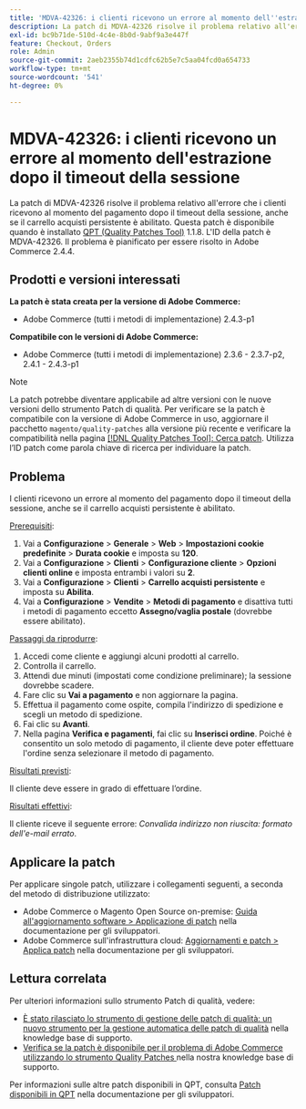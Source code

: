 ```yaml
---
title: 'MDVA-42326: i clienti ricevono un errore al momento dell''estrazione dopo il timeout della sessione'
description: La patch di MDVA-42326 risolve il problema relativo all'errore che i clienti ricevono al momento del pagamento dopo il timeout della sessione, anche se il carrello acquisti persistente è abilitato. Questa patch è disponibile quando è installato [Quality Patches Tool (QPT)](/help/announcements/adobe-commerce-announcements/magento-quality-patches-released-new-tool-to-self-serve-quality-patches.md) 1.1.8. L'ID della patch è MDVA-42326. Il problema è pianificato per essere risolto in Adobe Commerce 2.4.4.
exl-id: bc9b71de-510d-4c4e-8b0d-9abf9a3e447f
feature: Checkout, Orders
role: Admin
source-git-commit: 2aeb2355b74d1cdfc62b5e7c5aa04fcd0a654733
workflow-type: tm+mt
source-wordcount: '541'
ht-degree: 0%

---
```


# MDVA-42326: i clienti ricevono un errore al momento dell&#39;estrazione dopo il timeout della sessione

La patch di MDVA-42326 risolve il problema relativo all&#39;errore che i clienti ricevono al momento del pagamento dopo il timeout della sessione, anche se il carrello acquisti persistente è abilitato. Questa patch è disponibile quando è installato [QPT (Quality Patches Tool)](/help/announcements/adobe-commerce-announcements/magento-quality-patches-released-new-tool-to-self-serve-quality-patches.md) 1.1.8. L&#39;ID della patch è MDVA-42326. Il problema è pianificato per essere risolto in Adobe Commerce 2.4.4.

## Prodotti e versioni interessati

**La patch è stata creata per la versione di Adobe Commerce:**

* Adobe Commerce (tutti i metodi di implementazione) 2.4.3-p1

**Compatibile con le versioni di Adobe Commerce:**

* Adobe Commerce (tutti i metodi di implementazione) 2.3.6 - 2.3.7-p2, 2.4.1 - 2.4.3-p1

>[!NOTE]
>
>La patch potrebbe diventare applicabile ad altre versioni con le nuove versioni dello strumento Patch di qualità. Per verificare se la patch è compatibile con la versione di Adobe Commerce in uso, aggiornare il pacchetto `magento/quality-patches` alla versione più recente e verificare la compatibilità nella pagina [[!DNL Quality Patches Tool]: Cerca patch](https://experienceleague.adobe.com/tools/commerce-quality-patches/index.html?lang=it). Utilizza l’ID patch come parola chiave di ricerca per individuare la patch.

## Problema

I clienti ricevono un errore al momento del pagamento dopo il timeout della sessione, anche se il carrello acquisti persistente è abilitato.

<u>Prerequisiti</u>:

1. Vai a **Configurazione** > **Generale** > **Web** > **Impostazioni cookie predefinite** > **Durata cookie** e imposta su **120**.
1. Vai a **Configurazione** > **Clienti** > **Configurazione cliente** > **Opzioni clienti online** e imposta entrambi i valori su **2**.
1. Vai a **Configurazione** > **Clienti** > **Carrello acquisti persistente** e imposta su **Abilita**.
1. Vai a **Configurazione** > **Vendite** > **Metodi di pagamento** e disattiva tutti i metodi di pagamento eccetto **Assegno/vaglia postale** (dovrebbe essere abilitato).

<u>Passaggi da riprodurre</u>:

1. Accedi come cliente e aggiungi alcuni prodotti al carrello.
1. Controlla il carrello.
1. Attendi due minuti (impostati come condizione preliminare); la sessione dovrebbe scadere.
1. Fare clic su **Vai a pagamento** e non aggiornare la pagina.
1. Effettua il pagamento come ospite, compila l&#39;indirizzo di spedizione e scegli un metodo di spedizione.
1. Fai clic su **Avanti**.
1. Nella pagina **Verifica e pagamenti**, fai clic su **Inserisci ordine**. Poiché è consentito un solo metodo di pagamento, il cliente deve poter effettuare l&#39;ordine senza selezionare il metodo di pagamento.

<u>Risultati previsti</u>:

Il cliente deve essere in grado di effettuare l’ordine.

<u>Risultati effettivi</u>:

Il cliente riceve il seguente errore: *Convalida indirizzo non riuscita: formato dell&#39;e-mail errato*.

## Applicare la patch

Per applicare singole patch, utilizzare i collegamenti seguenti, a seconda del metodo di distribuzione utilizzato:

* Adobe Commerce o Magento Open Source on-premise: [Guida all&#39;aggiornamento software > Applicazione di patch](https://experienceleague.adobe.com/it/docs/commerce-operations/tools/quality-patches-tool/usage) nella documentazione per gli sviluppatori.
* Adobe Commerce sull&#39;infrastruttura cloud: [Aggiornamenti e patch > Applica patch](https://experienceleague.adobe.com/it/docs/commerce-cloud-service/user-guide/develop/upgrade/apply-patches) nella documentazione per gli sviluppatori.

## Lettura correlata

Per ulteriori informazioni sullo strumento Patch di qualità, vedere:

* [È stato rilasciato lo strumento di gestione delle patch di qualità: un nuovo strumento per la gestione automatica delle patch di qualità](/help/announcements/adobe-commerce-announcements/magento-quality-patches-released-new-tool-to-self-serve-quality-patches.md) nella knowledge base di supporto.
* [Verifica se la patch è disponibile per il problema di Adobe Commerce utilizzando lo strumento Quality Patches ](/help/support-tools/patches-available-in-qpt-tool/check-patch-for-magento-issue-with-magento-quality-patches.md) nella nostra knowledge base di supporto.

Per informazioni sulle altre patch disponibili in QPT, consulta [Patch disponibili in QPT](https://experienceleague.adobe.com/tools/commerce-quality-patches/index.html?lang=it) nella documentazione per gli sviluppatori.
